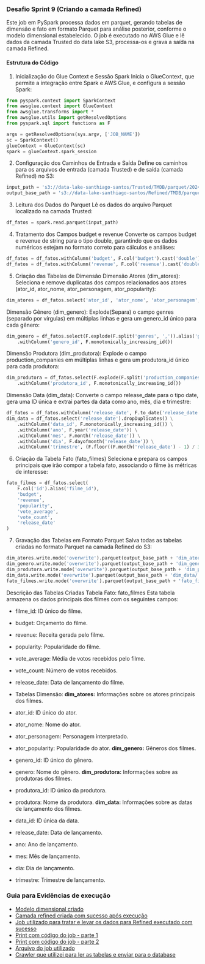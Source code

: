 ### Desafio Sprint 9 (Criando a camada Refined)

Este job em PySpark processa dados em parquet, gerando tabelas de dimensão e fato em formato Parquet para análise posterior, conforme o modelo dimensional estabelecido. O job é executado no AWS Glue e lê dados da camada Trusted do data lake S3, processa-os e grava a saída na camada Refined.

#### Estrutura do Código

1. Inicialização do Glue Context e Sessão Spark
   Inicia o GlueContext, que permite a integração entre Spark e AWS Glue, e configura a sessão Spark:

```python
from pyspark.context import SparkContext
from awsglue.context import GlueContext
from awsglue.transforms import *
from awsglue.utils import getResolvedOptions
from pyspark.sql import functions as F

args = getResolvedOptions(sys.argv, ['JOB_NAME'])
sc = SparkContext()
glueContext = GlueContext(sc)
spark = glueContext.spark_session
```

2. Configuração dos Caminhos de Entrada e Saída
   Define os caminhos para os arquivos de entrada (camada Trusted) e de saída (camada Refined) no S3:

```python
input_path = 's3://data-lake-santhiago-santos/Trusted/TMDB/parquet/2024/10/14/'
output_base_path = 's3://data-lake-santhiago-santos/Refined/TMDB/parquet/2024/10/14/'

```

3. Leitura dos Dados do Parquet
   Lê os dados do arquivo Parquet localizado na camada Trusted:

```python
df_fatos = spark.read.parquet(input_path)

```

4. Tratamento dos Campos budget e revenue
   Converte os campos budget e revenue de string para o tipo double, garantindo que os dados numéricos estejam no formato correto para cálculos e análises:

```python
df_fatos = df_fatos.withColumn('budget', F.col('budget').cast('double'))
df_fatos = df_fatos.withColumn('revenue', F.col('revenue').cast('double'))

```

5. Criação das Tabelas de Dimensão
   Dimensão Atores (dim_atores): Seleciona e remove duplicatas dos campos relacionados aos atores (ator_id, ator_nome, ator_personagem, ator_popularity):

```python
dim_atores = df_fatos.select('ator_id', 'ator_nome', 'ator_personagem', 'ator_popularity').dropDuplicates()

```

Dimensão Gênero (dim_genero): Explode(Separa) o campo genres (separado por vírgulas) em múltiplas linhas e gera um genero_id único para cada gênero:

```python
dim_genero = df_fatos.select(F.explode(F.split('genres', ',')).alias('genero')).dropDuplicates() \
    .withColumn('genero_id', F.monotonically_increasing_id())

```
Dimensão Produtora (dim_produtora): Explode o campo production_companies em múltiplas linhas e gera um produtora_id único para cada produtora:

```python
dim_produtora = df_fatos.select(F.explode(F.split('production_companies', ',')).alias('produtora')).dropDuplicates() \
    .withColumn('produtora_id', F.monotonically_increasing_id())

```
Dimensão Data (dim_data): Converte o campo release_date para o tipo date, gera uma ID única e extrai partes da data como ano, mês, dia e trimestre:

```python
df_fatos = df_fatos.withColumn('release_date', F.to_date('release_date'))
dim_data = df_fatos.select('release_date').dropDuplicates() \
    .withColumn('data_id', F.monotonically_increasing_id()) \
    .withColumn('ano', F.year('release_date')) \
    .withColumn('mes', F.month('release_date')) \
    .withColumn('dia', F.dayofmonth('release_date')) \
    .withColumn('trimestre', (F.floor((F.month('release_date') - 1) / 3) + 1).cast('int'))

```
6. Criação da Tabela Fato (fato_filmes)
Seleciona e prepara os campos principais que irão compor a tabela fato, associando o filme às métricas de interesse:

```python
fato_filmes = df_fatos.select(
    F.col('id').alias('filme_id'),
    'budget',
    'revenue',
    'popularity',
    'vote_average',
    'vote_count',
    'release_date'
)

```
7. Gravação das Tabelas em Formato Parquet
Salva todas as tabelas criadas no formato Parquet na camada Refined do S3:

```python
dim_atores.write.mode('overwrite').parquet(output_base_path + 'dim_atores/')
dim_genero.write.mode('overwrite').parquet(output_base_path + 'dim_genero/')
dim_produtora.write.mode('overwrite').parquet(output_base_path + 'dim_produtora/')
dim_data.write.mode('overwrite').parquet(output_base_path + 'dim_data/')
fato_filmes.write.mode('overwrite').parquet(output_base_path + 'fato_filmes/')

```

Descrição das Tabelas Criadas
Tabela Fato: fato_filmes
Esta tabela armazena os dados principais dos filmes com os seguintes campos:

- filme_id: ID único do filme.
- budget: Orçamento do filme.
- revenue: Receita gerada pelo filme.
- popularity: Popularidade do filme.
- vote_average: Média de votos recebidos pelo filme.
- vote_count: Número de votos recebidos.
- release_date: Data de lançamento do filme.

- Tabelas Dimensão:
**dim_atores:** Informações sobre os atores principais dos filmes.

- ator_id: ID único do ator.
- ator_nome: Nome do ator.
- ator_personagem: Personagem interpretado.
- ator_popularity: Popularidade do ator.
**dim_genero:** Gêneros dos filmes.

- genero_id: ID único do gênero.
- genero: Nome do gênero.
**dim_produtora:** Informações sobre as produtoras dos filmes.

- produtora_id: ID único da produtora.
- produtora: Nome da produtora.
**dim_data:** Informações sobre as datas de lançamento dos filmes.

- data_id: ID única da data.
- release_date: Data de lançamento.
- ano: Ano de lançamento.
- mes: Mês de lançamento.
- dia: Dia de lançamento.
- trimestre: Trimestre de lançamento.


### Guia para Evidências de execução

- [Modelo dimensional criado](./Desafio/Modelo%20dimensional_page-0001.jpg)
- [Camada refined criada com sucesso após execução](./Desafio/Camada%20Refined%20criada%20com%20sucesso.png)
- [Job utilizado para tratar e levar os dados para Refined executado com sucesso](./Desafio/Job%20executado%20com%20sucesso.png)
- [Print com código do job - parte 1](./Desafio/Job%20utilizado%20-%20pt1.png)
- [Print com código do job - parte 2](./Desafio/job%20utilizado%20-%20pt2.png)
- [Arquivo do job utilizado](./Desafio/refined_filmes_tmdb.json)
- [Crawler que utilizei para ler as tabelas e enviar para o database](./Desafio/Crawler%20para%20camada%20refined.png)